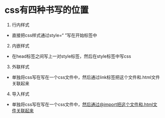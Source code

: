 # css有四种书写的位置
1. 行内样式
- 直接把css样式通过style=“ ”写在开始标签中
2. 内嵌样式
- 在head标签之间写上一对style标签，然后在style标签中写css
3. 外联样式
- 单独将css写在写在一个css文件中，然后通过link标签把这个文件和.html文件关联起来
4. 导入样式
- 单独将css写在写在一个css文件中，然后通过@import把这个文件和.html文件关联起来